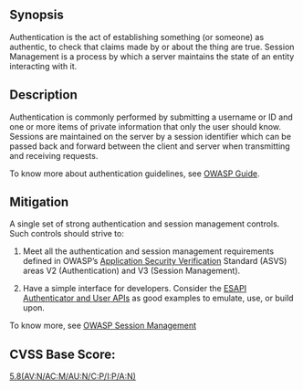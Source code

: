 
<!---
Authentication
-->
Synopsis
---------------
Authentication is the act of establishing something (or someone) as authentic, to check that claims made by or about the thing are true. Session Management is a process by which a server maintains the state of an entity interacting with it.

Description
-----------------
Authentication is commonly performed by submitting a username or ID and one or more items of private information that only the user should know. 
Sessions are maintained on the server by a session identifier which can be passed back and forward between the client and server when transmitting and receiving requests. 

To know more about authentication guidelines, see [OWASP Guide](https://www.owasp.org/index.php/Guide_to_Authentication).

Mitigation
---------------
A single set of strong authentication and session management controls. Such controls should strive to:

1) Meet all the authentication and session management requirements defined in OWASP’s [Application Security Verification](https://www.owasp.org/index.php/ASVS)  Standard (ASVS) areas V2 (Authentication) and V3 (Session Management).

2) Have a simple interface for developers. Consider the [ESAPI Authenticator and User APIs](http://owasp-esapi-java.googlecode.com/svn/trunk_doc/latest/org/owasp/esapi/Authenticator.html) as good examples to emulate, use, or build upon.

To know more, see
[OWASP Session Management](https://www.owasp.org/index.php/Session_Management_Cheat_Sheet)

CVSS Base Score:
----------------------------
[5.8(AV:N/AC:M/AU:N/C:P/I:P/A:N)](http://nvd.nist.gov/cvss.cfm?vector=(AV:N/AC:M/AU:N/C:P/I:P/A:N&version=2.0))

